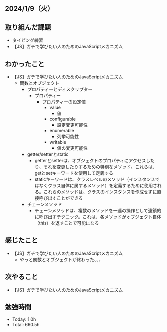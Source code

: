 ## 2024/1/9（火）

## 取り組んだ課題

- タイピング練習
- 【JS】ガチで学びたい人のためのJavaScriptメカニズム

## わかったこと
- 【JS】ガチで学びたい人のためのJavaScriptメカニズム
  - 関数とオブジェクト
    - プロパティーとディスクリプター
      - プロパティー
        - プロパティーの設定値
          - value
            - 値
          - configurable
            - 設定変更可能性
          - enumerable
            - 列挙可能性
          - writable
            - 値の変更可能性
    - getter/setterとstatic
      - getterとsetterは、オブジェクトのプロパティにアクセスしたり、それを変更したりするための特別なメソッド。これらは、getとsetキーワードを使用して定義する
      - staticキーワードは、クラスレベルのメソッド（インスタンスではなくクラス自体に属するメソッド）を定義するために使用される。これらのメソッドは、クラスのインスタンスを作成せずに直接呼び出すことができる
    - チェーンメソッド
      - チェーンメソッドは、複数のメソッドを一連の操作として連鎖的に呼び出すテクニック。これは、各メソッドがオブジェクト自体（this）を返すことで可能になる

## 感じたこと 
- 【JS】ガチで学びたい人のためのJavaScriptメカニズム
  - やっと関数とオブジェクトが終わった、、、

## 次やること
- 【JS】ガチで学びたい人のためのJavaScriptメカニズム

## 勉強時間

- Today: 1.0h
- Total: 660.5h

